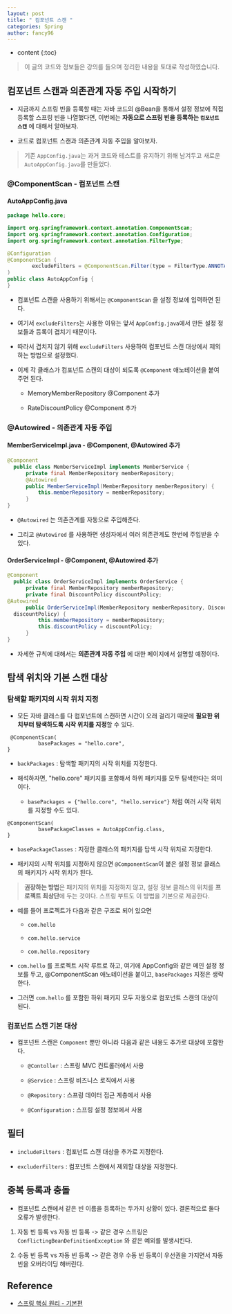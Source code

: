 ```yaml
---
layout: post
title: " 컴포넌트 스캔 "
categories: Spring
author: fancy96
---
```

* content
{:toc}

> 이 글의 코드와 정보들은 강의를 들으며 정리한 내용을 토대로 작성하였습니다.

## 컴포넌트 스캔과 의존관계 자동 주입 시작하기

* 지금까지 스프링 빈을 등록할 때는 자바 코드의 @Bean을 통해서 설정 정보에 직접 등록할 스프링 빈을 나열했다면, 이번에는 **자동으로 스프링 빈을 등록하는 `컴포넌트 스캔`** 에 대해서 알아보자.

* 코드로 컴포넌트 스캔과 의존관계 자동 주입을 알아보자.

> 기존 `AppConfig.java`는 과거 코드와 테스트를 유지하기 위해 남겨두고 새로운 `AutoAppConfig.java`를 만들었다.

### @ComponentScan - 컴포넌트 스캔

#### AutoAppConfig.java

```java
package hello.core;

import org.springframework.context.annotation.ComponentScan;
import org.springframework.context.annotation.Configuration;
import org.springframework.context.annotation.FilterType;

@Configuration
@ComponentScan (
        excludeFilters = @ComponentScan.Filter(type = FilterType.ANNOTATION, classes = Configuration.class)
)
public class AutoAppConfig {
}
```
* 컴포넌트 스캔을 사용하기 위해서는 `@ComponentScan` 을 설정 정보에 입력하면 된다.

* 여기서 `excludeFilters`는 사용한 이유는 앞서 `AppConfig.java`에서 만든 설정 정보들과 등록이 겹치기 때문이다. 

* 따라서 겹치지 않기 위해 `excludeFilters` 사용하여 컴포넌트 스캔 대상에서 제외하는 방법으로 설정했다.

* 이제 각 클래스가 컴포넌트 스캔의 대상이 되도록 `@Component` 애노테이션을 붙여주면 된다.

    * MemoryMemberRepository @Component 추가

    * RateDiscountPolicy @Component 추가

### @Autowired - 의존관계 자동 주입

#### MemberServiceImpl.java - @Component, @Autowired 추가

```java
@Component
  public class MemberServiceImpl implements MemberService {
      private final MemberRepository memberRepository;
      @Autowired
      public MemberServiceImpl(MemberRepository memberRepository) {
          this.memberRepository = memberRepository;
      }
}
```

* `@Autowired` 는 의존관계를 자동으로 주입해준다.

* 그리고 `@Autowired` 를 사용하면 생성자에서 여러 의존관계도 한번에 주입받을 수 있다.

#### OrderServiceImpl - @Component, @Autowired 추가

```java
@Component
  public class OrderServiceImpl implements OrderService {
      private final MemberRepository memberRepository;
      private final DiscountPolicy discountPolicy;
@Autowired
      public OrderServiceImpl(MemberRepository memberRepository, DiscountPolicy
  discountPolicy) {
          this.memberRepository = memberRepository;
          this.discountPolicy = discountPolicy;
      }
}
```

* 자세한 규칙에 대해서는 **의존관계 자동 주입** 에 대한 페이지에서 설명할 예정이다.

## 탐색 위치와 기본 스캔 대상

### 탐색할 패키지의 시작 위치 지정

* 모든 자바 클래스를 다 컴포넌트에 스캔하면 시간이 오래 걸리기 때문에 **필요한 위치부터 탐색하도록 시작 위치를 지정**할 수 있다.

```text
 @ComponentScan(
          basePackages = "hello.core",
}
```

* `backPackages` : 탐색할 패키지의 시작 위치를 지정한다.

* 해석하자면, "hello.core" 패키지를 포함해서 하위 패키지를 모두 탐색한다는 의미이다.

    * `basePackages = {"hello.core", "hello.service"}` 처럼 여러 시작 위치를 지정할 수도 있다.

```text
@ComponentScan(
          basePackageClasses = AutoAppConfig.class,
}
```

* `basePackageClasses` : 지정한 클래스의 패키지를 탑색 시작 위치로 지정한다.

* 패키지의 시작 위치를 지정하지 않으면 `@ComponentScan`이 붙은 설정 정보 클래스의 패키지가 시작 위치가 된다.

> **권장하는 방법**은 패키지의 위치를 지정하지 않고, 설정 정보 클래스의 위치를 **프로젝트 최상단**에 두는 것이다. 스프링 부트도 이 방법을 기본으로 제공한다.

* 예를 들어 프로젝트가 다음과 같은 구조로 되어 있으면

    * `com.hello`
    
    * `com.hello.service`

    * `com.hello.repository`

* `com.hello` 를 프로젝트 시작 루트로 하고, 여기에 AppConfig와 같은 메인 설정 정보를 두고, @ComponentScan 애노테이션을 붙이고, `basePackages` 지정은 생략한다.

* 그러면 `com.hello` 를 포함한 하위 패키지 모두 자동으로 컴포넌트 스캔의 대상이 된다.

### 컴포넌트 스캔 기본 대상

* 컴포넌트 스캔은 `Component` 뿐만 아니라 다음과 같은 내용도 추가로 대상에 포함한다.

    * `@Contoller` : 스프링 MVC 컨트롤러에서 사용

    * `@Service` : 스프링 비즈니스 로직에서 사용

    * `@Repository` : 스프링 데이터 접근 계층에서 사용

    * `@Configuration` : 스프링 설정 정보에서 사용


## 필터

* `includeFilters` : 컴포넌트 스캔 대상을 추가로 지정한다.

* `excluderFilters` : 컴포넌트 스캔에서 제외할 대상을 지정한다.

## 중복 등록과 충돌

* 컴포넌트 스캔에서 같은 빈 이름을 등록하는 두가지 상황이 있다. 결론적으로 둘다 오류가 발생한다.

1. 자동 빈 등록 vs 자동 빈 등록 -> 같은 경우 스프링은 `ConflictingBeanDefinitionException` 와 같은 예외를 발생시킨다.

2. 수동 빈 등록 vs 자동 빈 등록 -> 같은 경우 수동 빈 등록이 우선권을 가지면서 자동 빈을 오버라이딩 해버린다.

## Reference

* [스프링 핵심 원리 - 기본편](https://www.inflearn.com/course/%EC%8A%A4%ED%94%84%EB%A7%81-%ED%95%B5%EC%8B%AC-%EC%9B%90%EB%A6%AC-%EA%B8%B0%EB%B3%B8%ED%8E%B8/dashboard)

